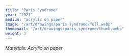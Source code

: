 ```yaml
---
title: "Paris Syndrome"
year: "2021"
medium: "acrylic on paper"
image: "/art/drawings/paris_syndrome/full.webp"
thumbnail: "/art/drawings/paris_syndrome/thumb.webp"
weight: 3
---
```

*Materials: Acrylic on paper*
